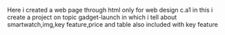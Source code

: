 Here i created a web page through html only for web design c.a1
in this i create a project on topic gadget-launch in which i tell about smartwatch,img,key feature,price and table also included with key feature
